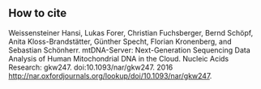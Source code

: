 
## How to cite

Weissensteiner Hansi, Lukas Forer, Christian Fuchsberger, Bernd Schöpf, Anita Kloss-Brandstätter, Günther Specht, Florian Kronenberg, and Sebastian Schönherr.
mtDNA-Server: Next-Generation Sequencing Data Analysis of Human Mitochondrial DNA in the Cloud. Nucleic Acids Research: gkw247. doi:10.1093/nar/gkw247. 2016
http://nar.oxfordjournals.org/lookup/doi/10.1093/nar/gkw247.